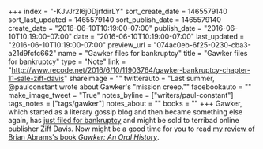 +++
index = "-KJvJr2I6j0DjrfdirLY"
sort_create_date = 1465579140
sort_last_updated = 1465579140
sort_publish_date = 1465579140
create_date = "2016-06-10T10:19:00-07:00"
publish_date = "2016-06-10T10:19:00-07:00"
date = "2016-06-10T10:19:00-07:00"
last_updated = "2016-06-10T10:19:00-07:00"
preview_url = "074ac0eb-6f25-0230-cba3-a21d9fcfc662"
name = "Gawker files for bankruptcy"
title = "Gawker files for bankruptcy"
type = "Note"
link = "http://www.recode.net/2016/6/10/11903764/gawker-bankruptcy-chapter-11-sale-ziff-davis"
shareimage = ""
twitterauto = "Last summer, @paulconstant wrote about Gawker's \"mission creep.\""
facebookauto = ""
make_image_tweet = "True"
notes_byline = ["writers/paul-constant"]
tags_notes = ["tags/gawker"]
notes_about = ""
books = ""
+++
Gawker, which started as a literary gossip blog and then became something else again, has [just filed for bankruptcy](http://www.recode.net/2016/6/10/11903764/gawker-bankruptcy-chapter-11-sale-ziff-davis) and might be sold to terribad online publisher Ziff Davis. Now might be a good time for you to read [my review of Brian Abrams's book *Gawker: An Oral History*](http://seattlereviewofbooks.com/reviews/who-gawks-at-the-gawkers/).
